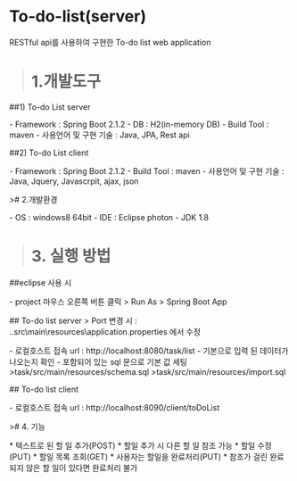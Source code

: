 # To-do-list(server)
RESTful api를 사용하여 구현한 To-do list web application
># 1.개발도구
##1) To-do List server
<p>
- Framework : Spring Boot 2.1.2
- DB : H2(in-memory DB)
- Build Tool : maven
- 사용언어 및 구현 기술 : Java, JPA, Rest api
</p>
##2) To-do List client
<p>
- Framework : Spring Boot 2.1.2
- Build Tool : maven
- 사용언어 및 구현 기술 : Java, Jquery, Javascrpit, ajax, json
</p>
># 2.개발환경
<p>
- OS : windows8 64bit
- IDE : Eclipse photon
- JDK 1.8
</p>

># 3. 실행 방법

##eclipse 사용 시 
<p>
- project 마우스 오른쪽 버튼 클릭 > Run As > Spring Boot App
</p>
## To-do list server
> Port 변경 시 : ..src\main\resources\application.properties 에서 수정
<p>
- 로컬호스트 접속 url : http://localhost:8080/task/list
- 기본으로 입력 된 데이터가 나오는지 확인
- 포함되어 있는 sql 문으로 기본 값 세팅
 >task/src/main/resources/schema.sql
 >task/src/main/resources/import.sql
</p>
## To-do list client
<p>
- 로컬호스트 접속 url : http://localhost:8090/client/toDoList
</p>
># 4. 기능
<p>
* 텍스트로 된 할 일 추가(POST)
  * 할일 추가 시 다른 할 일 참조 가능
* 할일 수정(PUT)
* 할일 목록 조회(GET)
* 사용자는 할일을 완료처리(PUT)
  * 참조가 걸린 완료되지 않은 할 일이 있다면 완료처리 불가 
</p>
